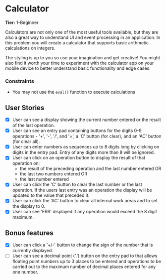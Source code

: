 # Calculator

**Tier:** 1-Beginner

Calculators are not only one of the most useful tools available, but they are
also a great way to understand UI and event processing in an application. In
this problem you will create a calculator that supports basic arithmetic
calculations on integers. 

The styling is up to you so use your imagination and get creative! You might
also find it worth your time to experiment with the calculator app on your
mobile device to better understand basic functionality and edge cases.

### Constraints

- You may not use the `eval()` function to execute calculations

## User Stories

-   [x] User can see a display showing the current number entered or the
result of the last operation.
-   [x] User can see an entry pad containing buttons for the digits 0-9, 
operations - '+', '-', '/', and '=', a 'C' button (for clear), and an 'AC'
button (for clear all).
-   [x] User can enter numbers as sequences up to 8 digits long by clicking on
digits in the entry pad. Entry of any digits more than 8 will be ignored.
-   [x] User can click on an operation button to display the result of that
operation on:
    * the result of the preceding operation and the last number entered OR
    * the last two numbers entered OR
    * the last number entered
-   [x] User can click the 'C' button to clear the last number or the last
operation. If the users last entry was an operation the display will be
updated to the value that preceded it.
-   [x] User can click the 'AC' button to clear all internal work areas and
to set the display to 0.
-   [x] User can see 'ERR' displayed if any operation would exceed the 
8 digit maximum.

## Bonus features

-   [x] User can click a '+/-' button to change the sign of the number that is
currently displayed.
-   [ ] User can see a decimal point ('.') button on the entry pad to that 
allows floating point numbers up to 3 places to be entered and operations to
be carried out to the maximum number of decimal places entered for any one
number.